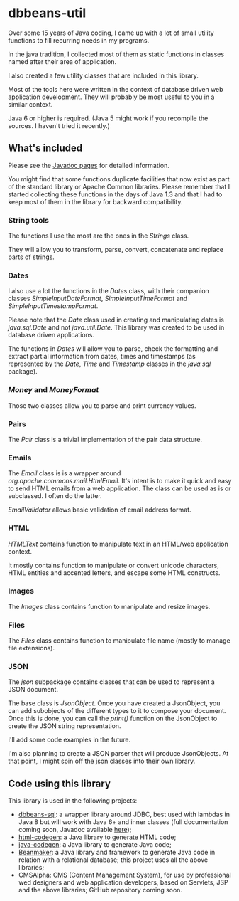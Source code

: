 dbbeans-util
============

Over some 15 years of Java coding, I came up with a lot of small utility
functions to fill recurring needs in my programs.

In the java tradition, I collected most of them as static functions
in classes named after their area of application.

I also created a few utility classes that are included in this library.

Most of the tools here were written in the context of database driven
web application development. They will probably be most useful to you
in a similar context.

Java 6 or higher is required. (Java 5 might work if you recompile the
sources. I haven't tried it recently.)

## What's included

Please see the
[Javadoc pages](http://software.pythoud.net/javadoc/dbbeans-util/)
for detailed information.

You might find that some functions duplicate facilities that now exist
as part of the standard library or Apache Common libraries. Please
remember that I started collecting these functions in the days of
Java 1.3 and that I had to keep most of them in the library for backward
compatibility.

### String tools

The functions I use the most are the ones in the _Strings_ class.

They will allow you to transform, parse, convert, concatenate and
replace parts of strings.

### Dates

I also use a lot the functions in the _Dates_
class, with their companion classes _SimpleInputDateFormat_,
_SimpleInputTimeFormat_ and _SimpleInputTimestampFormat_.

Please note that the _Date_ class used in creating and manipulating dates
is _java.sql.Date_ and not _java.util.Date_. This library was created to
be used in database driven applications.

The functions in _Dates_ will allow you to parse, check the formatting
and extract partial information from dates, times and timestamps (as
represented by the _Date_, _Time_ and _Timestamp_ classes in the
_java.sql_ package).

### _Money_ and _MoneyFormat_

Those two classes allow you to parse and print currency values.

### Pairs

The _Pair_ class is a trivial implementation of the pair data structure.

### Emails

The _Email_ class is is a wrapper around
_org.apache.commons.mail.HtmlEmail_. It's intent is to make it quick
and easy to send HTML emails from a web application. The class can be
used as is or subclassed. I often do the latter.

_EmailValidator_ allows basic validation of email address format.

### HTML

_HTMLText_ contains function to manipulate text in an HTML/web
application context.

It mostly contains function to manipulate or convert unicode characters,
HTML entities and accented letters, and escape some HTML constructs.

### Images

The _Images_ class contains function to manipulate and resize images.

### Files

The _Files_ class contains function to manipulate file name (mostly to
manage file extensions).

### JSON

The _json_ subpackage contains classes that can be used to represent
a JSON document.

The base class is _JsonObject_. Once you have created a JsonObject, you
can add subobjects of the different types to it to compose your document.
Once this is done, you can call the _print()_ function on the JsonObject
to create the JSON string representation.

I'll add some code examples in the future.

I'm also planning to create a JSON parser that will produce JsonObjects.
At that point, I might spin off the json classes into their own library.

## Code using this library

This library is used in the following projects:

- [dbbeans-sql](https://github.com/cpythoud/dbbeans-sql):
  a wrapper library around JDBC, best used with lambdas in Java 8
  but will work with Java 6+ and inner classes
  (full documentation coming soon, Javadoc available
  [here](http://software.pythoud.net/javadoc/dbbeans-sql/));
- [html-codegen](https://github.com/cpythoud/html-codegen):
  a Java library to generate HTML code;
- [java-codegen](https://github.com/cpythoud/java-codegen):
  a Java library to generate Java code;
- [Beanmaker](https://github.com/cpythoud/beanmaker):
  a Java library and framework to generate Java code in relation
  with a relational database; this project uses all the above
  libraries;
- CMSAlpha: CMS (Content Management System), for use by
  professional wed designers and web application developers,
  based on Servlets, JSP and the above libraries;
  GitHub repository coming soon.
